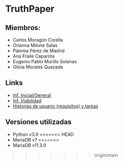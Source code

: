 # TruthPaper
## Miembros:
* Carlos Moragón Corella
* Orianna Milone Salas
* Paloma Pérez de Madrid
* Ana Fraile Caparrós
* Eugenio Pablo Murillo Solanas
* Olivia Morales Quezada

## Links
* [Inf. Inicial/General](https://ceu365-my.sharepoint.com/:w:/g/personal/oriannaalejandra_milonesalas_usp_ceu_es/EcPeZ_vcA-pAgUj0YqQfmygBqF0h4P3rb_NzL8aBhCX5cA)
* [Inf. Viabilidad](https://ceu365-my.sharepoint.com/:w:/g/personal/oriannaalejandra_milonesalas_usp_ceu_es/EeRlQHCwtYlKq4ZRm58f3hMBCaAFYtBnDjIVXkOjEqVpHA?e=PW8ARg)
* [Historias de usuario (requisitos) y tareas](https://ceu365-my.sharepoint.com/:x:/g/personal/oliviaaraceli_moralesquezada_usp_ceu_es/EbdMykyB4TdLtd5WQ-0y1QsB65IzKXPVvoV-ieBVqlbFHA)

## Versiones utilizadas
* Python v3.9
<<<<<<< HEAD
* MariaDB v?
=======
* MariaDB v11.3.0

>>>>>>> origin/main
